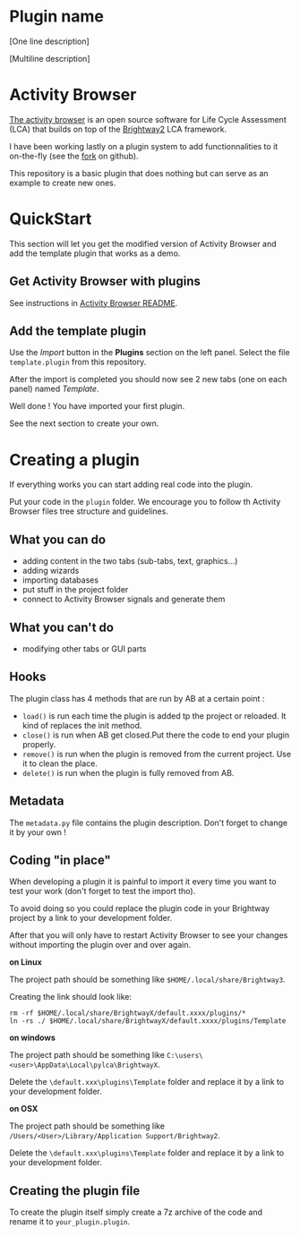 # Plugin name

[One line description]

[Multiline description]

# Activity Browser

[The activity browser](https://github.com/LCA-ActivityBrowser/activity-browser) is an open source software for Life Cycle Assessment (LCA) that builds on top of the [Brightway2](https://brightway.dev) LCA framework.

I have been working lastly on a plugin system to add functionnalities to it on-the-fly (see the [fork](https://github.com/Pan6ora/activity-browser) on github).

This repository is a basic plugin that does nothing but can serve as an example to create new ones.

# QuickStart

This section will let you get the modified version of Activity Browser and add the template plugin that works as a demo.

## Get Activity Browser with plugins 

See instructions in [Activity Browser README](https://github.com/Pan6ora/activity-browser).

## Add the template plugin

Use the _Import_ button in the **Plugins** section on the left panel. Select the file `template.plugin` from this repository.

After the import is completed you should now see 2 new tabs (one on each panel) named _Template_.

Well done ! You have imported your first plugin.

See the next section to create your own.

# Creating a plugin

If everything works you can start adding real code into the plugin.

Put your code in the `plugin` folder. We encourage you to follow th Activity Browser files tree structure and guidelines.

## What you can do

- adding content in the two tabs (sub-tabs, text, graphics...)
- adding wizards
- importing databases
- put stuff in the project folder
- connect to Activity Browser signals and generate them

## What you can't do

- modifying other tabs or GUI parts

## Hooks

The plugin class has 4 methods that are run by AB at a certain point :

- `load()` is run each time the plugin is added tp the project or reloaded. It kind of replaces the init method.
- `close()` is run when AB get closed.Put there the code to end your plugin properly.
- `remove()` is run when the plugin is removed from the current project. Use it to clean the place.
- `delete()` is run when the plugin is fully removed from AB.

## Metadata

The `metadata.py` file contains the plugin description. Don't forget to change it by your own !

## Coding "in place"

When developing a plugin it is painful to import it every time you want to test your work (don't forget to test the import tho).

To avoid doing so you could replace the plugin code in your Brightway project by a link to your development folder.

After that you will only have to restart Activity Browser to see your changes without importing the plugin over and over again.

**on Linux**

The project path should be something like `$HOME/.local/share/Brightway3`. 

Creating the link should look like:

```
rm -rf $HOME/.local/share/BrightwayX/default.xxxx/plugins/*
ln -rs ./ $HOME/.local/share/BrightwayX/default.xxxx/plugins/Template
```

**on windows**

The project path should be something like `C:\users\<user>\AppData\Local\pylca\BrightwayX`.

Delete the `\default.xxx\plugins\Template` folder and replace it by a link to your development folder.

**on OSX**

The project path should be something like `/Users/<User>/Library/Application Support/Brightway2`.

Delete the `\default.xxx\plugins\Template` folder and replace it by a link to your development folder.

## Creating the plugin file

To create the plugin itself simply create a 7z archive of the code and rename it to `your_plugin.plugin`.


